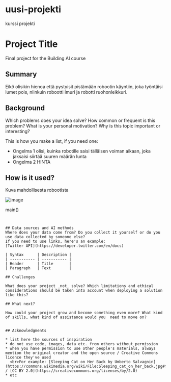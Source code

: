 # uusi-projekti
kurssi projekti
<!-- This is the markdown template for the final project of the Building AI course, 
created by Reaktor Innovations and University of Helsinki. 
Copy the template, paste it to your GitHub README and edit! -->

# Project Title

Final project for the Building AI course 

## Summary

 Eikö olisikin hienoa että pystyisit pistämään robootin käyntiin, joka työntäisi lumet pois, niinkuin robootti imuri ja robotti ruohonleikkuri. 



## Background

Which problems does your idea solve? How common or frequent is this problem? What is your personal motivation? Why is this topic important or interesting?

This is how you make a list, if you need one:
* Ongelma 1 olisi, kuinka robotille saisi tälläisen voiman aikaan, joka jaksaisi siirtää suuren määrän lunta
* Ongelma 2 HINTA



## How is it used?

Kuva mahdollisesta robootista

![image](https://user-images.githubusercontent.com/119678278/206471429-3a456cca-995b-4789-9d09-f2c3bc47f079.png)





main()
```


## Data sources and AI methods
Where does your data come from? Do you collect it yourself or do you use data collected by someone else?
If you need to use links, here's an example:
[Twitter API](https://developer.twitter.com/en/docs)

| Syntax      | Description |
| ----------- | ----------- |
| Header      | Title       |
| Paragraph   | Text        |

## Challenges

What does your project _not_ solve? Which limitations and ethical considerations should be taken into account when deploying a solution like this?

## What next?

How could your project grow and become something even more? What kind of skills, what kind of assistance would you  need to move on? 


## Acknowledgments

* list here the sources of inspiration 
* do not use code, images, data etc. from others without permission
* when you have permission to use other people's materials, always mention the original creator and the open source / Creative Commons licence they've used
  <br>For example: [Sleeping Cat on Her Back by Umberto Salvagnin](https://commons.wikimedia.org/wiki/File:Sleeping_cat_on_her_back.jpg#filelinks) / [CC BY 2.0](https://creativecommons.org/licenses/by/2.0)
* etc
